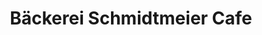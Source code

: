 ---
title: "Bäckerei Schmidtmeier Cafe"
url: /bochum/baeckerei-schmidtmeier-cafe-hattinger-strasse/
shop: Bäckerei
---